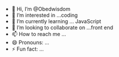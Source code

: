 - 👋 Hi, I’m @Obedwisdom
- 👀 I’m interested in ...coding
- 🌱 I’m currently learning ... JavaScript
- 💞️ I’m looking to collaborate on ...front end
- 📫 How to reach me ...
- 😄 Pronouns: ...
- ⚡ Fun fact: ...

<!---
Obedwisdom/Obedwisdom is a ✨ special ✨ repository because its `README.md` (this file) appears on your GitHub profile.
You can click the Preview link to take a look at your changes.
--->
